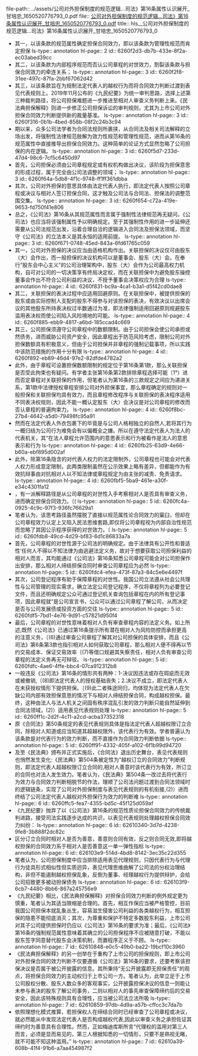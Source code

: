 file-path:: ../assets/公司对外担保制度的规范逻辑...司法》第16条属性认识展开_甘培忠_1650520776793_0.pdf
file:: [公司对外担保制度的规范逻辑...司法》第16条属性认识展开_甘培忠_1650520776793_0.pdf](../assets/公司对外担保制度的规范逻辑...司法》第16条属性认识展开_甘培忠_1650520776793_0.pdf)
title:: hls__公司对外担保制度的规范逻辑...司法》第16条属性认识展开_甘培忠_1650520776793_0

- 其一，以该条款的规范属性确定担保合同效力，即以该条款为管理性规范而肯定担保
  ls-type:: annotation
  hl-page:: 2
  id:: 6260f2d3-db7b-433e-8f2a-ec03abed39cc
- 其二，以该条款为内部程序规范而否认公司章程的对世效力，割裂该条款与担保合同效力的牵连关系；
  ls-type:: annotation
  hl-page:: 3
  id:: 6260f2f8-31ee-497c-87fa-2bbf67062d42
- 其三，以该条款旨在为规制法定代表人的越权行为而将合同效力判断过渡到表见代表规则上。2019年11月公布的《九民纪要》为统一审判思路，选择上述第三种裁判路径，将公司担保难题进一步推进至相对人审查义务判断上来。《民法典担保解释》则进一步修正公司担保诉讼的审判规则，尤其为上市公司对外担保合同效力判断提供新的裁量基准。
  ls-type:: annotation
  hl-page:: 3
  id:: 6260f316-0b1b-4bed-858b-08f2c24b3c94
- 期以来，众多公司法学者为合同法规则所裹挟，从合同法及相关司法解释的立场出发，将强制性法律规范肢解为效力性规范和管理性规范，进而从第16条的规范属性中直接推导出担保合同效力。这种简单的论证方式显然忽略了公司担保的内在逻辑。
  ls-type:: annotation
  hl-page:: 3
  id:: 6260f5d7-233d-47d4-98c6-7cf5c6450d97
- 首先，公司担保必须由公司章程规定或有权机构做出决议，该阶段为担保意思的形成过程，属于完全由公司法调整的领域；
  ls-type:: annotation
  hl-page:: 3
  id:: 6260f64a-5db8-4f1c-9748-ff1ff361dbba
- 其次，公司对外担保的意思具体由法定代表人执行，即法定代表人按照公司章程或决议与相对人签订担保合同，这才触及公司法与合同法、担保法的调整范围交集。
  ls-type:: annotation
  hl-page:: 3
  id:: 6260f654-c72a-419e-9653-fd750f41e806
- 总之，《公司法》第16条从其规范属性而言属于强制性法律规范再无疑问，《公司法》也应当将该强制属性予以明确规定。至于其强制性作用的进一步延伸还需要从公司法规范出发，沿着合理自洽的逻辑进入合同法及担保法领域，而坚守《公司法》的立法本义是其永恒的适用前提。
  ls-type:: annotation
  hl-page:: 3
  id:: 6260f671-0748-45ed-843a-6fd61765c059
- 其一，公司对外担保的决议应当由适格机构作出。关联担保的决议仅可由股东（大）会作出，而一般担保的决议机构可以是董事会、股东（大）会。在奉行“股东会中心主义”的公司治理架构中，股东（大）会作为公司最高权力机构，自可对公司的一切决策享有终局决定权，而在关联担保中为避免股东操控董事会作出不符合公司利益的决议，不授予董事会决策权应为合理
  ls-type:: annotation
  hl-page:: 4
  id:: 6260f831-bc9a-4ca1-b3a1-d5f42cd0dae8
- 其二，关联担保的表决过程中应适用回避原则。在关联担保中，被提供担保的股东或由实际控制人支配的股东不得参与对该担保的表决，有效决议以出席会议的其他股东所持表决权过半数通过为准，即法律强制适用回避原则规避股东滥用表决权而使公司陷入风险境地的可能。
  ls-type:: annotation
  hl-page:: 4
  id:: 6260f885-ebb9-4817-a6bd-185ccad4c669
- 其三，公司担保须遵守公司章程中的数额限制。由于公司担保会使公司承担或然债务，进而威胁公司资产安全，因此章程出于防范风险考虑，限制公司对外担保数额具有积极意义，但由于公司担保并非章程的强制记载事项，所以实践中该防范措施的作用十分有限
  ls-type:: annotation
  hl-page:: 4
  id:: 6260f892-eb89-46d4-97e2-82dfde4782a2
- 此外，由于章程可设置担保数额限制的规定位于第16条第1款，那么关联担保是否受此拘束也有疑问。有学者主张第16条第2款排除章程选择可能〔1°）进而否定章程对关联担保的作用，但笔者认为第16条的三款规定之间应为递进关系，第1款中法律授权章程安排公司对外担保事宜，那么章程确定的规则对一般担保和关联担保均具有效力，而且章程修改程序与关联担保的表决程序适用不同表决权规则，因此不能一概认定股东（大）会决议是对公司章程的修改而否认章程的普遍拘束力。
  ls-type:: annotation
  hl-page:: 4
  id:: 6260f8bc-27b4-4642-a5d0-79498fc95a91
- 然而在法定代表人外衣包裹下的毕竟是与公司人格相独立的自然人,若将其行为一概归结为公司行为难免会有以偏概全之嫌。所以在遵守法定代表人为法人的代表机关，其“在法人章程允许范围内的意思表示和行为被看作是法人的意思表示和行为
  ls-type:: annotation
  hl-page:: 4
  id:: 6260fb25-63d9-4e66-b60a-ebf895d002af
- 此外，除第16条隐含的对代表人权力的法定限制外，公司章程也可能会对代表人权力形成意定限制，此两类限制虽然在公示效果上略有差异，但都能作为有效抗辩事由对抗相对人以不知法律或章程规定为由主张的减责、免责请求。
  ls-type:: annotation
  hl-page:: 4
  id:: 6260fbf5-5ba9-461e-a30f-e34c4301fa12
- ，有一派解释路径是从公司章程的对世性入手考察相对人是否具有审查义务，进而确定担保合同效力。〔(
  ls-type:: annotation
  hl-page:: 5
  id:: 6260fc4a-0925-4c9c-97f3-936fc76629a1
- 笔者认为，该思考路径虽然摆脱了直接以规范属性论合同效力的窠臼，但却在公司章程效力认定上又陷入民法思维套路,即仅将公司章程视为内部自治性规范而忽略了其因公示程序获得的对世效力。〔
  ls-type:: annotation
  hl-page:: 5
  id:: 6260fdb8-49cd-4d29-bf83-6d1c86833a7a
- 首先，公司章程的对世性源于公司法的明确规定。由于法律具有公开性和普适性’任何人不得以不知法律为由逃避法定义务，故对于想要获取公司担保利益的相对人而言，其均能通过《公司法》第16条知悉公司章程可能会对公司担保作出安排，那么相对人缔结担保合同时审查公司章程应为必然
  ls-type:: annotation
  hl-page:: 5
  id:: 6260fdc4-efea-473f-87a3-84c5e6e4497f
- 其次，公司登记程序有助于保障章程的对世性。我国公司立法遵从社会公共理性与公司管理的现实需求，确立法定公司登记程序，不仅将章程列为必要登记文件，而且还明确规定公众可通过登记机关查询包括章程在内的所有登记事项，因此章程就“是公司宣言书，公众可以通过公司章程了解公司，从而决定是否与公司发展债或投资方面的交往
  ls-type:: annotation
  hl-page:: 5
  id:: 6260fdf5-7bd1-4e76-9d91-c57821d950f4
- 最后，公司章程的对世性意味着相对人负有审查章程内容的法定义务。如上所述,既然《公司法》已通过第16条提示所有潜在相对人为风险防控而承担更高的注意义务，〔(6)通过审查公司章程了解其对公司担保的具体安排，而且《公司法》第6条第3款也指引相对人如何获取公司章程，那么相对人便不得再以节约交易成本、保证交易效率〔(7)等借口规避其失察责任，相对人负有审查公司章程的法定义务再无可辩驳。
  ls-type:: annotation
  hl-page:: 5
  id:: 6260fdfc-4ae6-4ffe-bbc4-07ca912312b8
- 一般违反《公司法》第16条的情形共有两种：1-决议因违法或存在瑕疵而无效或被撤销,〔(8)即法定代表人的授权基础丧失；2.决议不成立，即法定代表人在未获授权情形下提供担保。〔(9)此二者殊途同归，均体现为法定代表人在欠缺公司内部有效担保意思的情况下与相对人缔结担保合同，构成越权担保。最终，这种由法人与法人机关之间固有秩序混乱引发的效力判断只能自然延伸到合同法领域，(2)）适用表见代表规则处理
  ls-type:: annotation
  hl-page:: 5
  id:: 6260ff1c-2d2f-4c11-a2cd-acba37352318
- 原《合同法》第50条规定的表见代表规则具体是指法定代表人超越权限订立合同，除相对人知道或应当知道其超越权限外，该代表行为有效。学者普遍认为该条款是对代表行为的效力判断，而不直接作为合同效力判断依据
  ls-type:: annotation
  hl-page:: 5
  id:: 6260ff91-4332-405f-a102-6f1b99d94720
- 及至《民法典》颁布并正式实施后，《合同法》退出历史舞台，表见代表规则也悄然发生变化:《民法典》第504条被定性为“越权订立的合同效力”判断规则，即法定代表人超越权限订立合同的,相对人善意时该代表行为有效，所订立的合同也对法人发生效力。笔者认为，《民法典》第504条一改过去将代表行为效力与合同效力判断相脱节的作法，理顺了公司法问题过渡到合同法领域时的逻辑链条，实现了公司对外担保制度与表见代表规则的有机衔接,(2)）进而终结了公司法定代表人越权对外担保行为效力的判断难
  ls-type:: annotation
  hl-page:: 6
  id:: 6260ffc5-fea7-4355-bd5c-45f125d059af
- 《九民纪要》抛弃了以《公司法》第16条的规范性质论担保合同效力的传统裁判进路，接受司法实践逐步达成的共识，以表见代表规则处理越权担保合同效力纠纷：
  ls-type:: annotation
  hl-page:: 6
  id:: 62610340-3d7d-4238-9fe8-3b888f2dc82c
- 区分订立合同时相对人是否为善意，善意则合同有效，反之则合同无效,即将越权担保的合同效力系于相对人是否善意这一单一弹性指标
  ls-type:: annotation
  hl-page:: 6
  id:: 626103e9-514d-4bd8-8142-3ec35c22d355
- 笔者认为，公司担保制度中应当排除适用表见代理规则，只因代表行为与代理行为徒具形式相似性但实质迥异，表见代理思维曲解了公司法的分权治理结构，非但不能遏制越权担保乱象，反倒为董事、经理越权行为提供辩护，会给公司招致更多被动担保债务
  ls-type:: annotation
  hl-page:: 6
  id:: 626103f9-6cb7-4480-8bb6-867a245756e9
- 《九民纪要》相比，《民法典担保解释》对担保合同效力判断的例外规定更为慎重，笔者认为其适当限缩是合理的。首先，相互作保应当被严格管控，目前我国公司担保本就乱象丛生，容易滋生侵害公司利益的各类越权行为，相互担保的隐患不能彻底消灭；其次，为尊重和保护不特定多数股东利益，上市公司对其子公司提供担保时仍应以《公司法》第16条的要求为准；最后，《公司法》第16条的强制规范属性意味着其确立的公司担保程序不应被随意打破，不能以股东签字同意替代股东会决策机制，而置程序正义于不顾。
  ls-type:: annotation
  hl-page:: 7
  id:: 62610848-e0c5-49b0-ba22-19bcf10c3960
- 《民法典担保解释》的另一创举在于重构了上市公司的担保规则，即上市公司对外担保合同的效力判断不仅要遵循《公司法》第16条的要求，还要考察该担保决议是否属于被公开披露的信息。其所秉持“无公开披露即无担保责任”的观点，将担保合同效力的主动权归于上市公司一方。笔者认为，此举立足于上市公司股权分散、股东人数众多的客观事实，公开披露担保决议的信息一则能让未参与表决的股东了解公司事务，二则以相对人的事先审查保障缔约后的交易安全，因此该特殊规则具有合理性，应当被公司法立法所吸
  ls-type:: annotation
  hl-page:: 7
  id:: 62610859-97db-4d9a-a57b-cffcc3c7da7b
- 依照理想化模式推算，若担保权人在缔结合同时已经审查了公司章程或决议，就必然能从中发现法定代表人是否构成越权代表,因此以审查义务之承担佐证其缔约时为善意具有合理性。然而，正如梅迪库斯所言“代理权的滥用对第三人而言，必须是显而易见的，第三人根据知悉的一切情形，只要不是熟视无睹，就不可能不知这种滥用。”
  ls-type:: annotation
  hl-page:: 7
  id:: 62610a39-608b-41f4-91b6-a7aa454987f2